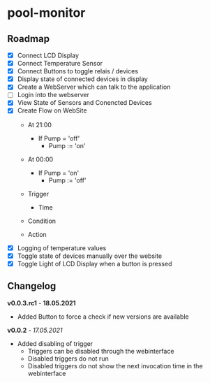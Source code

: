 # pool-monitor

## Roadmap

- [x] Connect LCD Display
- [x] Connect Temperature Sensor
- [x] Connect Buttons to toggle relais / devices
- [x] Display state of connected devices in display
- [x] Create a WebServer which can talk to the application
- [ ] Login into the webserver
- [x] View State of Sensors and Conencted Devices
- [x] Create Flow on WebSite
    - At 21:00
        - If Pump = 'off'
            - Pump := 'on'
    - At 00:00
        - If Pump = 'on'
            - Pump := 'off'
    
    - Trigger
        - Time
    - Condition
    - Action
- [x] Logging of temperature values
- [x] Toggle state of devices manually over the website
- [x] Toggle Light of LCD Display when a button is pressed

## Changelog

**v0.0.3.rc1** - __18.05.2021__
- Added Button to force a check if new versions are available

**v0.0.2** - _17.05.2021_
- Added disabling of trigger
    - Triggers can be disabled through the webinterface
    - Disabled triggers do not run
    - Disabled triggers do not show the next invocation time in the webinterface